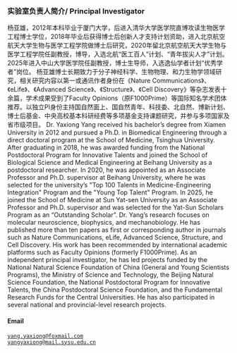 ### **实验室负责人简介/ Principal Investigator**  
杨亚雄，2012年本科毕业于厦门大学，后进入清华大学医学院直博攻读生物医学工程博士学位，2018年毕业后获得博士后创新人才支持计划资助，进入北京航空航天大学生物与医学工程学院做博士后研究，2020年留北京航空航天大学生物与医学工程学院任副教授，博导，入选北航“医工百人”计划、“青年拔尖人才”计划。2025年进入中山大学医学院任副教授，博士生导师，入选逸仙学者计划“优秀学者”岗位。
杨亚雄博士长期致力于分子神经科学、生物物理、和力生物学领域研究，相关研究内容以第一或通讯作者身份在《Nature Communications》、《eLife》、《Advanced Science》、《Structure》、《Cell Discovery》等杂志发表十余篇，学术成果受到了Faculty Opinions（原F1000Prime）等国际知名学术团体推荐。以独立PI身份主持国自然面上、国自然青年、科技委、北自然、博新计划、博士后基金、中央高校基本科研经费等多项基金支持课题研究，并参与多项国家及省市级项目。
Dr. Yaxiong Yang received his bachelor’s degree from Xiamen University in 2012 and pursued a Ph.D. in Biomedical Engineering through a direct doctoral program at the School of Medicine, Tsinghua University. After graduating in 2018, he was awarded funding from the National Postdoctoral Program for Innovative Talents and joined the School of Biological Science and Medical Engineering at Beihang University as a postdoctoral researcher. In 2020, he was appointed as an Associate Professor and Ph.D. supervisor at Beihang University, where he was selected for the university’s "Top 100 Talents in Medicine-Engineering Integration" Program and the "Young Top Talent" Program. In 2025, he joined the School of Medicine at Sun Yat-sen University as an Associate Professor and Ph.D. supervisor and was selected for the Yat-Sun Scholars Program as an “Outstanding Scholar”.
Dr. Yang’s research focuses on molecular neuroscience, biophysics, and mechanobiology. He has published more than ten papers as first or corresponding author in journals such as Nature Communications, eLife, Advanced Science, Structure, and Cell Discovery. His work has been recommended by international academic platforms such as Faculty Opinions (formerly F1000Prime). As an independent principal investigator, he has led projects funded by the National Natural Science Foundation of China (General and Young Scientists Programs), the Ministry of Science and Technology, the Beijing Natural Science Foundation, the National Postdoctoral Program for Innovative Talents, the China Postdoctoral Science Foundation, and the Fundamental Research Funds for the Central Universities. He has also participated in several national and provincial-level research projects.

#### Email  
<code>yang.yaxiong@foxmail.com</code>  
<code>yangyaxiong@mail.sysu.edu.cn</code>
